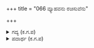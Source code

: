 +++
title = "066 ವ್ಯೂಹವನು ರಚಿಸುವೆನು"

+++

<details><summary>ಗದ್ಯ (ಕ.ಗ.ಪ) </summary>

66. ನಾಳೆಯ ದಿನ ಯುದ್ಧಕ್ಕೆ ಕಾಲಾಳುಗಳ ಸೈನ್ಯವೊಂದರ ವ್ಯೂಹವನ್ನು ರಚಿಸುತ್ತೇನೆ. ಷಡ್ರಥರಾದಿಯಾದ ಯಾದವರು ಯುದ್ಧರಂಗಕ್ಕೆ ಬರಲಿ. ಬೆಳಗಿನಲ್ಲಿ ನನ್ನ ಸಾಹಸವನ್ನು ಬಾಹುಬಲವನ್ನು ತೋರಿಸುತ್ತೇನೆ. ಸೈಂಧವನ ರಕ್ಷಣೆಯನ್ನು ಏರ್ಪಡಿಸುತ್ತೇನೆ. ಆ ಬಳಿಕ ಕೃಷ್ಣನ ಆಲೋಚನೆಯನ್ನು ಮಾಡುತ್ತೇನೆ.
</details>

<details><summary>ಪದಾರ್ಥ (ಕ.ಗ.ಪ) </summary>

ತಳತಂತ್ರ-ಕಾಲಾಳುಗಳ ಸೈನ್ಯ
</details>
